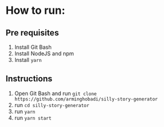 # How to run:

## Pre requisites
1. Install Git Bash
2. Install NodeJS and npm
3. Install `yarn`

## Instructions
1. Open Git Bash and run `git clone https://github.com/arminghobadi/silly-story-generator`
2. run `cd silly-story-generator`
3. run `yarn`
4. run `yarn start`
